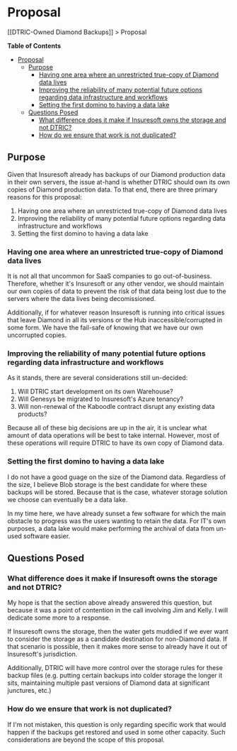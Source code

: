 # Proposal
[[DTRIC-Owned Diamond Backups]] > Proposal

**Table of Contents**
- [Proposal](#proposal)
  - [Purpose](#purpose)
    - [Having one area where an unrestricted true-copy of Diamond data lives](#having-one-area-where-an-unrestricted-true-copy-of-diamond-data-lives)
    - [Improving the reliability of many potential future options regarding data infrastructure and workflows](#improving-the-reliability-of-many-potential-future-options-regarding-data-infrastructure-and-workflows)
    - [Setting the first domino to having a data lake](#setting-the-first-domino-to-having-a-data-lake)
  - [Questions Posed](#questions-posed)
    - [What difference does it make if Insuresoft owns the storage and not DTRIC?](#what-difference-does-it-make-if-insuresoft-owns-the-storage-and-not-dtric)
    - [How do we ensure that work is not duplicated?](#how-do-we-ensure-that-work-is-not-duplicated)

## Purpose
Given that Insuresoft already has backups of our Diamond production data in their own servers, the issue at-hand is whether DTRIC should own its own copies of Diamond production data. To that end, there are three primary reasons for this proposal:

1. Having one area where an unrestricted true-copy of Diamond data lives
2. Improving the reliability of many potential future options regarding data infrastructure and workflows
3. Setting the first domino to having a data lake

### Having one area where an unrestricted true-copy of Diamond data lives

It is not all that uncommon for SaaS companies to go out-of-business. Therefore, whether it's Insuresoft or any other vendor, we should maintain our own copies of data to prevent the risk of that data being lost due to the servers where the data lives being decomissioned. 

Additionally, if for whatever reason Insuresoft is running into critical issues that leave Diamond in all its versions or the Hub inaccessible/corrupted in some form. We have the fail-safe of knowing that we have our own uncorrupted copies. 

### Improving the reliability of many potential future options regarding data infrastructure and workflows

As it stands, there are several considerations still un-decided:
1. Will DTRIC start development on its own Warehouse?
2. Will Genesys be migrated to Insuresoft's Azure tenancy?
3. Will non-renewal of the Kaboodle contract disrupt any existing data products?

Because all of these big decisions are up in the air, it is unclear what amount of data operations will be best to take internal. However, most of these operations will require DTRIC to have its own copy of Diamond data.

### Setting the first domino to having a data lake
I do not have a good guage on the size of the Diamond data. Regardless of the size, I believe Blob storage is the best candidate for where these backups will be stored. Because that is the case, whatever storage solution we choose can eventually be a data lake. 

In my time here, we have already sunset a few software for which the main obstacle to progress was the users wanting to retain the data. For IT's own purposes, a data lake would make performing the archival of data from un-used software easier. 

## Questions Posed

### What difference does it make if Insuresoft owns the storage and not DTRIC?

My hope is that the section above already answered this question, but because it was a point of contention in the call involving Jim and Kelly. I will dedicate some more to a response. 

If Insuresoft owns the storage, then the water gets muddied if we ever want to consider the storage as a candidate destination for non-Diamond data. If that scenario is possible, then it makes more sense to already have it out of Insuresoft's jurisdiction. 

Additionally, DTRIC will have more control over the storage rules for these backup files (e.g. putting certain backups into colder storage the longer it sits, maintaining multiple past versions of Diamond data at significant junctures, etc.)

### How do we ensure that work is not duplicated?

If I'm not mistaken, this question is only regarding specific work that would happen if the backups get restored and used in some other capacity. Such considerations are beyond the scope of this proposal. 

